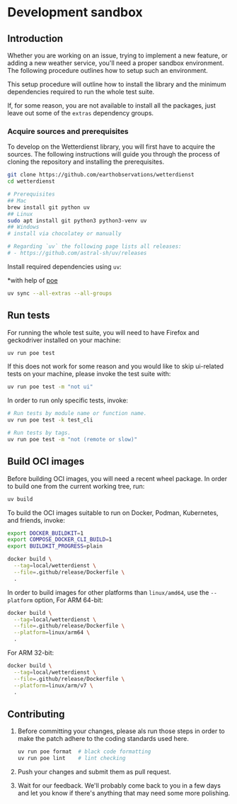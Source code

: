# Development sandbox

## Introduction

Whether you are working on an issue, trying to implement a new feature, or adding
a new weather service, you'll need a proper sandbox environment. The following
procedure outlines how to setup such an environment.

This setup procedure will outline how to install the library and the minimum
dependencies required to run the whole test suite.

If, for some reason, you are not available to install all the packages, just
leave out some of the ``extras`` dependency groups.

### Acquire sources and prerequisites

To develop on the Wetterdienst library, you will first have to acquire the
sources. The following instructions will guide you through the process of
cloning the repository and installing the prerequisites.

```bash
git clone https://github.com/earthobservations/wetterdienst
cd wetterdienst

# Prerequisites
## Mac
brew install git python uv
## Linux
sudo apt install git python3 python3-venv uv
## Windows
# install via chocolatey or manually

# Regarding `uv` the following page lists all releases:
# - https://github.com/astral-sh/uv/releases
```

Install required dependencies using `uv`:

*with help of [poe](https://github.com/nat-n/poethepoet)

```bash
uv sync --all-extras --all-groups
```

## Run tests

For running the whole test suite, you will need to have Firefox and
geckodriver installed on your machine:

```bash
uv run poe test
```

If this does not work for some reason and you would like to skip ui-related
tests on your machine, please invoke the test suite with:

```bash
uv run poe test -m "not ui"
```

In order to run only specific tests, invoke:

```bash
# Run tests by module name or function name.
uv run poe test -k test_cli

# Run tests by tags.
uv run poe test -m "not (remote or slow)"
```

## Build OCI images

Before building OCI images, you will need a recent wheel package. In order to
build one from the current working tree, run:

```bash
uv build
```

To build the OCI images suitable to run on Docker, Podman, Kubernetes, and friends,
invoke:

```bash
export DOCKER_BUILDKIT=1
export COMPOSE_DOCKER_CLI_BUILD=1
export BUILDKIT_PROGRESS=plain

docker build \
  --tag=local/wetterdienst \
  --file=.github/release/Dockerfile \
  .
```

In order to build images for other platforms than ``linux/amd64``, use the
``--platform`` option, For ARM 64-bit:

```bash
docker build \
  --tag=local/wetterdienst \
  --file=.github/release/Dockerfile \
  --platform=linux/arm64 \
  .
```

For ARM 32-bit:

```bash
docker build \
  --tag=local/wetterdienst \
  --file=.github/release/Dockerfile \
  --platform=linux/arm/v7 \
  .
```

## Contributing

1. Before committing your changes, please als run those steps in order to make
   the patch adhere to the coding standards used here.

   ```bash
   uv run poe format  # black code formatting
   uv run poe lint    # lint checking
   ```

1. Push your changes and submit them as pull request.

1. Wait for our feedback. We'll probably come back to you in a few days and let you know
   if there's anything that may need some more polishing.
